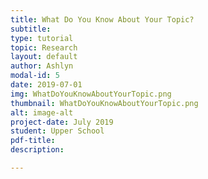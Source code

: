 ```yaml
---
title: What Do You Know About Your Topic?
subtitle: 
type: tutorial
topic: Research
layout: default
author: Ashlyn
modal-id: 5
date: 2019-07-01
img: WhatDoYouKnowAboutYourTopic.png
thumbnail: WhatDoYouKnowAboutYourTopic.png
alt: image-alt
project-date: July 2019
student: Upper School 
pdf-title: 
description: 

---
```

